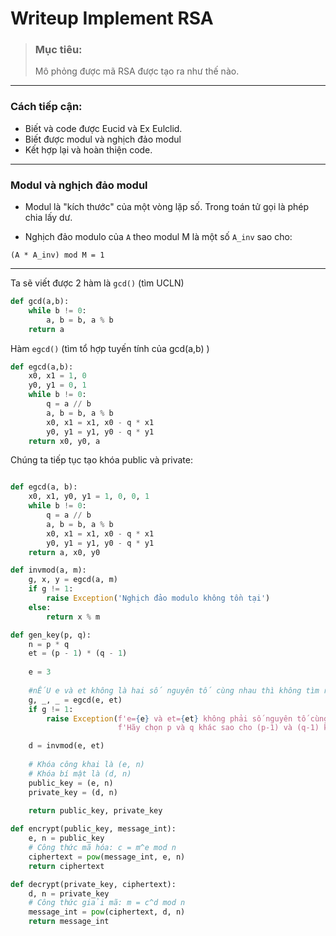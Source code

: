 # Writeup Implement RSA

> ### Mục tiêu:
> Mô phỏng được mã RSA được tạo ra như thế nào.
--- 
### Cách tiếp cận:
- Biết và code được Eucid và Ex Eulclid.
- Biết được modul và nghịch đảo modul
- Kết hợp lại và hoàn thiện code.
--- 
### Modul và nghịch đảo modul
- Modul là "kích thước" của một vòng lặp số.
Trong toán tử gọi là phép chia lấy dư.

- Nghịch đảo modulo của `A` theo modul M là một số `A_inv` sao cho: 

`(A * A_inv) mod M = 1`

---
Ta sẽ viết được 2 hàm là `gcd()` (tìm UCLN) 
```python
def gcd(a,b):
    while b != 0:
        a, b = b, a % b
    return a
```

Hàm `egcd()` (tìm tổ hợp tuyến tính của gcd(a,b) )
```python
def egcd(a,b):  
    x0, x1 = 1, 0
    y0, y1 = 0, 1
    while b != 0:
        q = a // b
        a, b = b, a % b
        x0, x1 = x1, x0 - q * x1
        y0, y1 = y1, y0 - q * y1              
    return x0, y0, a
```

Chúng ta tiếp tục tạo khóa public và private:
```python

def egcd(a, b):
    x0, x1, y0, y1 = 1, 0, 0, 1
    while b != 0:
        q = a // b
        a, b = b, a % b
        x0, x1 = x1, x0 - q * x1
        y0, y1 = y1, y0 - q * y1
    return a, x0, y0

def invmod(a, m):
    g, x, y = egcd(a, m)
    if g != 1:
        raise Exception('Nghịch đảo modulo không tồn tại')
    else:
        return x % m

def gen_key(p, q):
    n = p * q
    et = (p - 1) * (q - 1)
    
    e = 3
    
    #nẾU e và et không là hai số nguyên tố cùng nhau thì không tìm ra được nghịch đảo modul
    g, _, _ = egcd(e, et)
    if g != 1:
        raise Exception(f'e={e} và et={et} không phải số nguyên tố cùng nhau. '
                        f'Hãy chọn p và q khác sao cho (p-1) và (q-1) không chia hết cho 3.')

    d = invmod(e, et)
    
    # Khóa công khai là (e, n)
    # Khóa bí mật là (d, n)
    public_key = (e, n)
    private_key = (d, n)
    
    return public_key, private_key

def encrypt(public_key, message_int):
    e, n = public_key
    # Công thức mã hóa: c = m^e mod n
    ciphertext = pow(message_int, e, n)
    return ciphertext

def decrypt(private_key, ciphertext):
    d, n = private_key
    # Công thức giải mã: m = c^d mod n
    message_int = pow(ciphertext, d, n)
    return message_int


```

